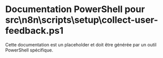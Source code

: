 # Documentation PowerShell pour src\n8n\scripts\setup\collect-user-feedback.ps1

Cette documentation est un placeholder et doit être générée par un outil PowerShell spécifique.
